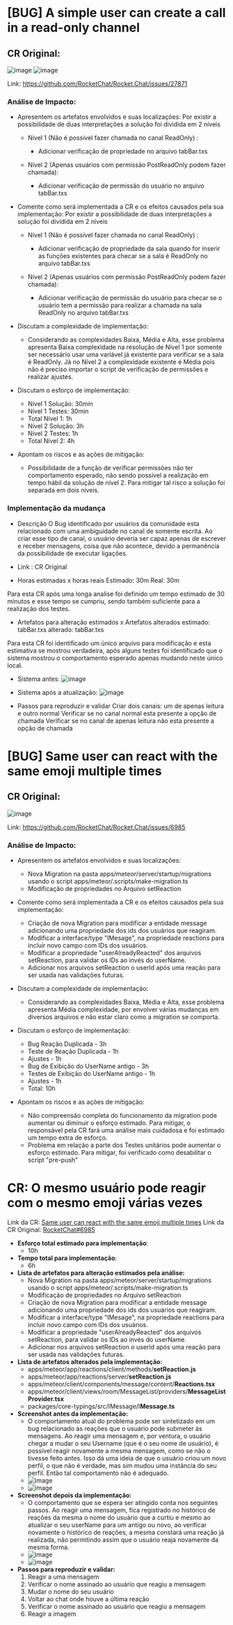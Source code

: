 # [BUG] A simple user can create a call in a read-only channel
## CR Original:
![image](https://user-images.githubusercontent.com/55411281/224194465-25b570ca-f86d-486f-80e0-98fe412b8590.png)
![image](https://user-images.githubusercontent.com/55411281/224194535-f801fc55-1585-4114-84f7-4eeb1c699b7f.png)


Link: https://github.com/RocketChat/Rocket.Chat/issues/27871


### Análise de Impacto:
- Apresentem os artefatos envolvidos e suas localizações: 
Por existir a possibilidade de duas interpretações a solução foi dividida em 2 níveis

  - Nível 1 (Não é possível fazer chamada no canal ReadOnly) :
    - Adicionar verificação de propriedade no arquivo tabBar.txs
 
  - Nível 2 (Apenas usuários com permissão PostReadOnly podem fazer chamada):
    - Adicionar verificação de permissão do usuário no arquivo tabBar.txs

- Comente como será implementada a CR e os efeitos causados pela sua implementação:
Por existir a possibilidade de duas interpretações a solução foi dividida em 2 níveis

  - Nível 1 (Não é possível fazer chamada no canal ReadOnly) :
    - Adicionar verificação de propriedade da sala quando for inserir as funções existentes para checar se a sala é ReadOnly no arquivo tabBar.txs
 
  - Nível 2 (Apenas usuários com permissão PostReadOnly podem fazer chamada):
    - Adicionar verificação de permissão do usuário para checar se o usuário tem a permissão para realizar a chamada na sala ReadOnly no arquivo tabBar.txs

- Discutam a complexidade de implementação:
  -  Considerando as complexidades Baixa, Média e Alta, esse problema apresenta Baixa complexidade na resolução de Nível 1 por somente ser necessário usar uma variável já existente para verificar se a sala é ReadOnly.  Já no Nível 2 a complexidade existente é Média pois não é preciso importar o script de verificação de permissões e realizar ajustes. 

- Discutam o esforço de implementação:
  - Nível 1 Solução: 30min
  - Nível 1 Testes: 30min
  - Total Nível 1: 1h
  - Nível 2 Solução: 3h
  - Nível 2 Testes: 1h
  - Total Nível 2: 4h

- Apontam os riscos e as ações de mitigação:
  - Possibilidade de a função de verificar permissões não ter comportamento esperado, não sendo possível a realização em tempo hábil da solução de nível 2. Para mitigar tal risco a solução foi separada em dois níveis.

### Implementação da mudança 

- Descrição
O Bug identificado por usuários da comunidade esta relacionado com uma ambiguidade no canal de somente escrita. Ao criar esse tipo de canal, o usuário deveria ser capaz apenas de escrever e receber mensagens, coisa que não acontece, devido a permanência da possibilidade de executar ligações.

- Link : CR Original

- Horas estimadas x horas reais
  Estimado: 30m
  Real: 30m

Para esta CR após uma longa analise foi definido um tempo estimado de 30 minutos e esse tempo se cumpriu, sendo também suficiente para a realização dos testes.

- Artefatos para alteração estimados x Artefatos alterados
  estimado: tabBar.txs
  alterado: tabBar.txs

Para esta CR foi identificado um único arquivo para modificação e esta estimativa se mostrou verdadeira, após alguns testes foi identificado que o sistema mostrou o comportamento esperado apenas mudando neste único local.

- Sistema antes:
![image](https://user-images.githubusercontent.com/71401796/234149555-d9925e79-0a32-45b4-abc3-3507d15b6dcd.png)

- Sistema após a atualização:
![image](https://user-images.githubusercontent.com/71401796/234150466-409a1b5e-f1ba-4e10-9ec4-52af206ce6c0.png)

- Passos para reproduzir e validar
  Criar dois canais: um de apenas leitura e outro normal
  Verificar se no canal normal esta presente a opção de chamada
  Verificar se no canal de apenas leitura não esta presente a opção de chamada



# [BUG] Same user can react with the same emoji multiple times

## CR Original:
![image](https://user-images.githubusercontent.com/55411281/224191441-73d0e182-26f0-4c64-b57a-a60d1531638c.png)

Link: https://github.com/RocketChat/Rocket.Chat/issues/6985 

### Análise de Impacto:
- Apresentem os artefatos envolvidos e suas localizações: 
  - Nova Migration na pasta apps/meteor/server/startup/migrations usando o script apps/meteor/.scripts/make-migration.ts 
  - Modificação de propriedades no Arquivo setReaction

- Comente como será implementada a CR e os efeitos causados pela sua
implementação:

  - Criação de nova Migration para modificar a entidade message adicionando uma propriedade dos ids dos usuários que reagiram.
  -  Modificar a interface/type "IMesage", na propriedade reactions para incluir novo campo com IDs dos usuários.
  - Modificar a propriedade "userAlreadyReacted" dos arquivos setReaction, para validar os IDs ao invés do userName.
  - Adicionar nos arquivos setReaction o userId após uma reação para ser usada nas validações futuras.

- Discutam a complexidade de implementação:
  -  Considerando as complexidades Baixa, Média e Alta, esse problema apresenta Média complexidade, por envolver várias mudanças em diversos arquivos e não estar claro como a migration se comporta. 

- Discutam o esforço de implementação:

  - Bug Reação Duplicada - 3h 
  - Teste de Reação Duplicada - 1h
  - Ajustes - 1h
  - Bug de Exibição do UserName antigo - 3h
  - Testes de Exibição do UserName antigo - 1h
  - Ajustes - 1h
  - Total: 10h

- Apontam os riscos e as ações de mitigação:
  - Não compreensão completa do funcionamento da migration pode aumentar ou diminuir o esforço estimado. Para mitigar, o responsável pela CR fará uma análise mais cuidadosa e foi estimado um tempo extra de esforço.
  - Problema em relação a parte dos Testes unitários pode aumentar o esforço estimado. Para mitigar, foi verificado como desabilitar o script "pre-push"

# CR: O mesmo usuário pode reagir com o mesmo emoji várias vezes


Link da CR: [Same user can react with the same emoji multiple times](https://github.com/upe-garanhuns/msw-alfa-2022/issues/7)
Link da CR Original: [RocketChat#6985](https://github.com/RocketChat/Rocket.Chat/issues/6985)

  * **Esforço total estimado para implementação**:
     * 10h
  * **Tempo total para implementação**:
     * 6h
  * **Lista de artefatos para alteração estimados pela análise:**
    *  Nova Migration na pasta apps/meteor/server/startup/migrations usando o script apps/meteor/.scripts/make-migration.ts
    * Modificação de propriedades no Arquivo setReaction
    * Criação de nova Migration para modificar a entidade message adicionando uma propriedade dos ids dos usuários que reagiram.
    * Modificar a interface/type "IMesage", na propriedade reactions para incluir novo campo com IDs dos usuários.
    * Modificar a propriedade "userAlreadyReacted" dos arquivos setReaction, para validar os IDs ao invés do userName.
    * Adicionar nos arquivos setReaction o userId após uma reação para ser usada nas validações futuras.
  * **Lista de artefatos alterados pela implementação:**
    * apps/meteor/app/reactions/client/methods/**setReaction.js**
    * apps/meteor/app/reactions/server/**setReaction.js**
    * apps/meteor/client/components/message/content/**Reactions.tsx**
    * apps/meteor/client/views/room/MessageList/providers/**MessageListProvider.tsx**
    * packages/core-typings/src/IMessage/I**Message.ts**
  * **Screenshot antes da implementação:** 
    * O comportamento atual do problema pode ser sintetizado em um bug relacionado às reações que o usuário pode submeter às mensagens. Ao reagir uma mensagem e, por ventura, o usuário chegar a mudar o seu Username (que é o seu nome de usuário), é possível reagir novamente a mesma mensagem, como se não o tivesse feito antes. Isso dá uma ideia de que o usuário criou um novo perfil, o que não é verdade, mas sim mudou uma instância do seu perfil. Então tal comportamento não é adequado.
    * ![image](https://user-images.githubusercontent.com/92036392/234154731-f60122ec-d5f9-46ee-8433-7f5614bff533.png)
    * ![image](https://user-images.githubusercontent.com/92036392/234154829-b922314a-e7b7-49b0-a7b7-699194069e94.png)
  * **Screenshot depois da implementação:** 
    * O comportamento que se espera ser atingido conta nos seguintes passos. Ao reagir uma mensagem, fica registrado no histórico de reações da mesma o nome do usuário que a curtiu e mesmo ao atualizar o seu userName para um antigo ou novo, ao verificar novamente o histórico de reações, a mesma constará uma reação já realizada, não permitindo assim que o usuário reaja novamente da mesma forma.
    * ![image](https://user-images.githubusercontent.com/92036392/234155114-6c3a6780-2f3a-49b9-9f33-20e8227f9242.png)
    *  ![image](https://user-images.githubusercontent.com/92036392/234154994-d4ea67ab-ef32-45d1-add9-5a713a1e3389.png)
  * **Passos para reproduzir e validar:**
    1. Reagir a uma mensagem
    2. Verificar o nome assinado ao usuário que reagiu a mensagem
    3. Mudar o nome do seu usuário
    4. Voltar ao chat onde houve a última reação
    5. Verificar o nome assinado ao usuário que reagiu a mensagem
    6. Reagir a imagem
    
